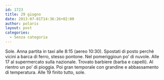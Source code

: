```yaml
---
id: 1723
title: 29 giugno
date: 2013-07-01T14:36:26+02:00
author: polaris
layout: post
categories:
  - Senza categoria
---
```

Sole. Anna partita in taxi alle 8:15 (aereo 10:30). Spostati di posto perchè vicini a barca di ferro, stesso pontone. Nel pomeriggioun po&#8217; di nuvole. Alle 17 al supermercato sulla nazionale. Trovato barbiere (barba e capelli). Al rientro un po&#8217; di pioggia. Poi gran temporale con grandine e abbassamento di temperatura. Alle 19 finito tutto, sole.